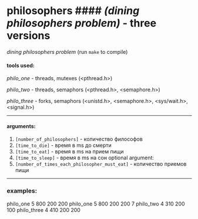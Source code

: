 # philosophers #### *(dining philosophers problem)* - three versions
*dining philosophers problem* (run `make` to compile)

#### tools used:
*philo_one* - threads, mutexes (<pthread.h>)

*philo_two* - threads, semaphors (<pthread.h>, <semaphore.h>)

*philo_three* - forks, semaphors (<unistd.h>, <semaphore.h>, <sys/wait.h>, <signal.h>)

---

#### arguments:
 1. `[number_of_philosophers]` - количество философов
 2. `[time_to_die]` - время в ms до смерти
 3. `[time_to_eat]` - время в ms на прием пищи
 4. `[time_to_sleep]` - время в ms на сон
 optional argument:
 5. `[number_of_times_each_philosopher_must_eat]` - количество приемов пищи
 ---
### examples:
 philo_one 5 800 200 200
 philo_one 5 800 200 200 7
 philo_two 4 310 200 100
 philo_three 4 410 200 200


